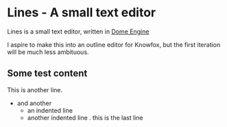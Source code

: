 # Lines - A small text editor

Lines is a small text editor, written in [Dome Engine](https://domeengine.com/)

I aspire to make this into an outline editor for Knowfox, but the first iteration will be much less ambituous.

## Some test content
This is another line.
- and another
  - an indented line
  - another indented line
. this is the last line
